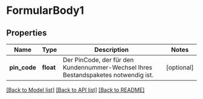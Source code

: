 # FormularBody1

## Properties
Name | Type | Description | Notes
------------ | ------------- | ------------- | -------------
**pin_code** | **float** | Der PinCode, der für den Kundennummer-Wechsel Ihres Bestandspaketes notwendig ist. | [optional] 

[[Back to Model list]](../README.md#documentation-for-models) [[Back to API list]](../README.md#documentation-for-api-endpoints) [[Back to README]](../README.md)


